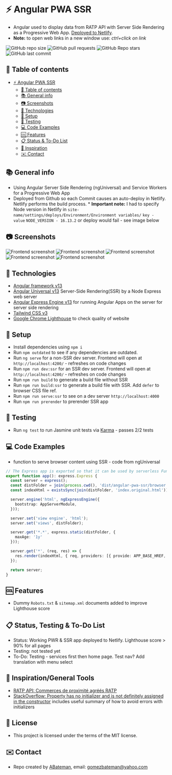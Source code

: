 # :zap: Angular PWA SSR

* Angular used to display data from RATP API with Server Side Rendering as a Progressive Web App. [Deployed to Netlify](https://ecstatic-turing-a45442.netlify.app/).
* **Note:** to open web links in a new window use: _ctrl+click on link_

![GitHub repo size](https://img.shields.io/github/repo-size/AndrewJBateman/angular-pwa-ssr?style=plastic)
![GitHub pull requests](https://img.shields.io/github/issues-pr/AndrewJBateman/angular-pwa-ssr?style=plastic)
![GitHub Repo stars](https://img.shields.io/github/stars/AndrewJBateman/angular-pwa-ssr?style=plastic)
![GitHub last commit](https://img.shields.io/github/last-commit/AndrewJBateman/angular-pwa-ssr?style=plastic)

## :page_facing_up: Table of contents

* [:zap: Angular PWA SSR](#zap-angular-pwa-ssr)
  * [:page_facing_up: Table of contents](#page_facing_up-table-of-contents)
  * [:books: General info](#books-general-info)
  * [:camera: Screenshots](#camera-screenshots)
  * [:signal_strength: Technologies](#signal_strength-technologies)
  * [:floppy_disk: Setup](#floppy_disk-setup)
  * [:flashlight: Testing](#flashlight-testing)
  * [:computer: Code Examples](#computer-code-examples)
  * [:cool: Features](#cool-features)
  * [:clipboard: Status & To-Do List](#clipboard-status--to-do-list)
  * [:clap: Inspiration](#clap-inspiration)
  * [:envelope: Contact](#envelope-contact)

## :books: General info

* Using Angular Server Side Rendering (ngUniversal) and Service Workers for a Progressive Web App
* Deployed from Github so each Commit causes an auto-deploy in Netlify. Netlify performs the build process. * **Important note:** I had to specify Node version in Netlify in `site-name/settings/deploys/Environment/Environment variables/` `key - value` `NODE_VERSION - 16.13.2` or deploy would fail - see image below

## :camera: Screenshots

![Frontend screenshot](./imgs/lighthouse.png)
![Frontend screenshot](./imgs/ratp.png)
![Frontend screenshot](./imgs/about.png)
![Frontend screenshot](./imgs/contact.png)
![Frontend screenshot](./imgs/netlify.png)

## :signal_strength: Technologies

* [Angular framework v13](https://angular.io/)
* [Angular Universal v13](https://angular.io/guide/universal) Server-Side Rendering(SSR) by a Node Express web server
* [Angular Express Engine v13](https://www.npmjs.com/package/@nguniversal/express-engine) for running Angular Apps on the server for server side rendering
* [Tailwind CSS v3](https://tailwindcss.com/)
* [Google Chrome Lighthouse](https://developers.google.com/web/tools/lighthouse) to check quality of website

## :floppy_disk: Setup

* Install dependencies using `npm i`
* Run `npm outdated` to see if any dependencies are outdated.
* Run `ng serve` for a non-SSR dev server. Frontend will open at `http://localhost:4200/` - refreshes on code changes
* Run `npm run dev:ssr` for an SSR dev server. Frontend will open at `http://localhost:4200/` - refreshes on code changes
* Run `npm run build` to generate a build file without SSR
* Run `npm run build:ssr` to generate a build file with SSR. Add `defer` to browser CSS file ref.
* Run `npm run serve:ssr` to see on a dev server `http://localhost:4000`
* Run `npm run prerender` to prerender SSR app

## :wrench: Testing

* Run `ng test` to run Jasmine unit tests via [Karma](https://karma-runner.github.io) - passes 2/2 tests

## :computer: Code Examples

* function to serve browser content using SSR - code from ngUniversal

```typescript
// The Express app is exported so that it can be used by serverless Functions.
export function app(): express.Express {
  const server = express();
  const distFolder = join(process.cwd(), 'dist/angular-pwa-ssr/browser');
  const indexHtml = existsSync(join(distFolder, 'index.original.html')) ? 'index.original.html' : 'index';

  server.engine('html', ngExpressEngine({
    bootstrap: AppServerModule,
  }));

  server.set('view engine', 'html');
  server.set('views', distFolder);

  server.get('*.*', express.static(distFolder, {
    maxAge: '1y'
  }));

  server.get('*', (req, res) => {
    res.render(indexHtml, { req, providers: [{ provide: APP_BASE_HREF, useValue: req.baseUrl }] });
  });

  return server;
}
```

## :cool: Features

* Dummy `Robots.txt` & `sitemap.xml` documents added to improve Lighthouse score

## :clipboard: Status, Testing & To-Do List

* Status: Working PWR & SSR app deployed to Netlify. Lighthouse score > 90% for all pages
* Testing: not tested yet
* To-Do: Testing - services first then home page. Test nav? Add translation with menu select

## :clap: Inspiration/General Tools

* [RATP API: Commerces de proximité agréés RATP](https://dataratp2.opendatasoft.com/explore/dataset/liste-des-commerces-de-proximite-agrees-ratp/api/?sort=code_postal)
* [StackOverflow: Property has no initializer and is not definitely assigned in the constructor](https://stackoverflow.com/questions/64874221/property-has-no-initializer-and-is-not-definitely-assigned-in-the-constructor) includes useful summary of how to avoid errors with initializers

## :file_folder: License

* This project is licensed under the terms of the MIT license.

## :envelope: Contact

* Repo created by [ABateman](https://github.com/AndrewJBateman), email: gomezbateman@yahoo.com
